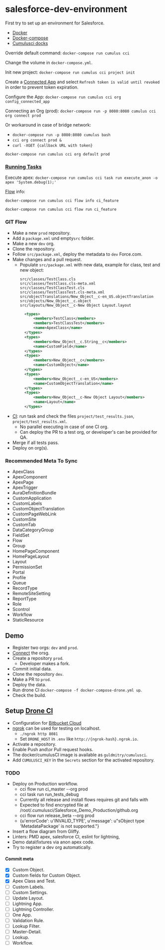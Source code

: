 # salesforce-dev-environment
First try to set up an environment for Salesforce.

* [Docker](https://www.docker.com/)
* [Docker-compose](https://docs.docker.com/compose/)
* [Cumulusci docks](http://cumulusci.readthedocs.io/en/latest/tutorial.html)

Override default command:
`docker-compose run cumulus cci`

Change the volume in `docker-compose.yml`.

Init new project:
`docker-compose run cumulus cci project init`

Create a [Connected App](http://cumulusci.readthedocs.io/en/latest/tutorial.html#part-3-connecting-salesforce-orgs) and select `Refresh token is valid until revoked` in order to prevent token expiration.

Configure the App:
`docker-compose run cumulus cci org config_connected_app`

Connecting an Org (prod):
`docker-compose run -p 8080:8080 cumulus cci org connect prod`

Or workaround in case of bridge network:
* `docker-compose run -p 8080:8080 cumulus bash`
* `cci org connect prod &`
* `curl -XGET {callback URL with token}`

`docker-compose run cumulus cci org default prod`

### [Running Tasks](http://cumulusci.readthedocs.io/en/latest/tutorial.html#part-4-running-tasks)
Execute apex:
`docker-compose run cumulus cci task run execute_anon -o apex 'System.debug(1);'`

[Flow](http://cumulusci.readthedocs.io/en/latest/tutorial.html#part-5-flows) info:

`docker-compose run cumulus cci flow info ci_feature`

`docker-compose run cumulus cci flow run ci_feature`

### GIT Flow
* Make a new `prod` repository.
* Add a `package.xml` und empty`src` folder.
* Make a new `dev` org.
* Clone the repository.
* Follow `src/package.xml`, deploy the metadata to `dev` Force.com.
* Make changes and a pull request.
  * Populate `src/package.xml` with new data, example for class, test and new object:
      ```
      src/classes/TestClass.cls
      src/classes/TestClass.cls-meta.xml
      src/classes/TestClassTest.cls
      src/classes/TestClassTest.cls-meta.xml
      src/objectTranslations/New_Object__c-en_US.objectTranslation
      src/objects/New_Object__c.object
      src/layouts/New_Object__c-New Object Layout.layout
      ```
      ```xml
        <types>
            <members>TestClass</members>
            <members>TestClassTest</members>
            <name>ApexClass</name>
        </types>
        <types>
            <members>New_Object__c.String__c</members>
            <name>CustomField</name>
        </types>
        <types>
            <members>New_Object__c</members>
            <name>CustomObject</name>
        </types>
        <types>
            <members>New_Object__c-en_US</members>
            <name>CustomObjectTranslation</name>
        </types>
        <types>
            <members>New_Object__c-New Object Layout</members>
            <name>Layout</name>
        </types>
    ```
* [CI](http://cumulusci.readthedocs.io/en/latest/cookbook.html#continuous-integration-with-cumulusci): run task and check the files `project/test_results.json`, `project/test_results.xml`.
  * No parallel executing in case of one CI org.
  * Can deploy the PR to a test org, or developer's can be provided for QA.
* Merge if all tests pass.
* Deploy on org(s).

### Recommended Meta To Sync
* ApexClass
* ApexComponent
* ApexPage
* ApexTrigger
* AuraDefinitionBundle
* CustomApplication
* CustomLabels
* CustomObjectTranslation
* CustomPageWebLink
* CustomSite
* CustomTab
* DataCategoryGroup
* FieldSet
* Flow
* Group
* HomePageComponent
* HomePageLayout
* Layout
* PermissionSet
* Portal
* Profile
* Queue
* RecordType
* RemoteSiteSetting
* ReportType
* Role
* Scontrol
* Workflow
* StaticResource

## Demo
* Register two orgs: `dev` and `prod`.
* [Connect](http://cumulusci.readthedocs.io/en/latest/tutorial.html#part-3-connecting-salesforce-orgs) the orsg.
* Create a repository `prod`.
  * Developer makes a fork.
* Commit initial data.
* Clone the repository `dev`.
* Make a PR to `prod`.
* Deploy the data.
* Run drone CI `docker-compose -f docker-compose-drone.yml up`.
* Check the build.

## Setup [Drone CI](http://docs.drone.io)
* Configuration for [Bitbucket Cloud](http://docs.drone.io/install-for-bitbucket-cloud/)
* [ngrok](https://ngrok.com/) can be used for testing on localhost.
  * `./ngrok http 8081`
  * Set `DRONE_HOST` in `.env` like `http://{ngrok-hash}.ngrok.io`.
* Activate a repository.
* Enable Push and\or Pull request hooks.
* The docker/cumulusCI image is available as `guldmitry/cumulusci`.
* Add `CUMULUSCI_KEY` in the `Secrets` section for the activated repository.

### TODO
* Deploy on Production workflow.
  * cci flow run ci_master --org prod
  * cci task run run_tests_debug
  * Currently all release and install flows requires git and falls with
  * Expected to find encrypted file at /root/.cumulusci/Salesforce_Demo_Production/github.org
  * cci flow run release_beta --org prod
  * {u'errorCode': u'INVALID_TYPE', u'message': u"sObject type 'MetadataPackage' is not supported."}
* Insert a flow diagram from Gliffy.
* Linters: PMD apex, salesforce CI, eslint for lightning, 
* Demo data\fixtures via anon apex code.
* Try to register a dev org automatically.

#### Commit meta
- [x] Custom Object.
- [x] Custom fields for Custom Object.
- [x] Apex Class and Test.
- [ ] Custom Labels.
- [ ] Custom Settings.
- [ ] Update Layout.
- [ ] Lightning App.
- [ ] Lightning Controller.
- [ ] One App.
- [ ] Validation Rule.
- [ ] Lookup Filter.
- [ ] Master-Detail.
- [ ] Lookup.
- [ ] Workflow.
